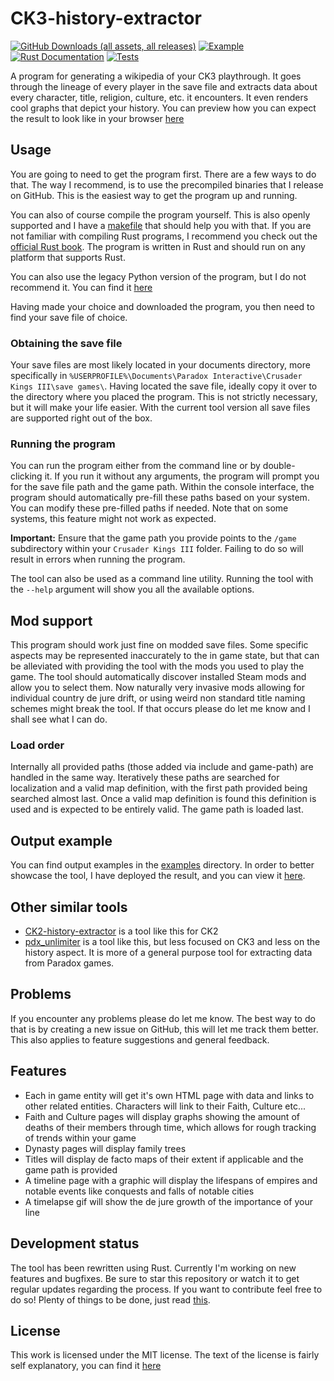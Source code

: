 # CK3-history-extractor

[![GitHub Downloads (all assets, all releases)](https://img.shields.io/github/downloads/TCA166/CK3-history-extractor/total)](https://github.com/TCA166/CK3-history-extractor/releases/latest)
[![Example](https://img.shields.io/badge/GitHub_Pages-Output_Example-fuchsia)](https://tca166.github.io/CK3-history-extractor/TCA166's%20history/index.html)
[![Rust Documentation](https://img.shields.io/badge/GitHub_Pages-Documentation-blue)](https://tca166.github.io/CK3-history-extractor/ck3_history_extractor)
[![Tests](https://github.com/TCA166/CK3-history-extractor/actions/workflows/rust.yml/badge.svg)](https://github.com/TCA166/CK3-history-extractor/actions/workflows/rust.yml)

A program for generating a wikipedia of your CK3 playthrough. It goes through
the lineage of every player in the save file and extracts data about every
character, title, religion, culture, etc. it encounters. It even renders cool
graphs that depict your history. You can preview how you can expect the result
to look like in your browser
[here](https://tca166.github.io/CK3-history-extractor/TCA166's%20history/index.html)

## Usage

You are going to need to get the program first. There are a few ways to do that.
The way I recommend, is to use the precompiled binaries that I release on
GitHub. This is the easiest way to get the program up and running.

You can also of course compile the program yourself. This is also openly
supported and I have a [makefile](./Makefile) that should help you with that. If
you are not familiar with compiling Rust programs, I recommend you check out the
[official Rust book](https://doc.rust-lang.org/book/ch01-01-installation.html).
The program is written in Rust and should run on any platform that supports
Rust.

You can also use the legacy Python version of the program, but I do not
recommend it. You can find it
[here](https://github.com/TCA166/CK3-history-extractor/releases/tag/v1.0.0)

Having made your choice and downloaded the program, you then need to find
your save file of choice.

### Obtaining the save file

Your save files are most likely located in your documents directory, more
specifically in
```%USERPROFILE%\Documents\Paradox Interactive\Crusader Kings III\save games\```.
Having located the save file, ideally copy it over to the directory where you
placed the program. This is not strictly necessary, but it will make your life
easier. With the current tool version all save files are supported right out of
the box.

### Running the program

You can run the program either from the command line or by double-clicking it.
If you run it without any arguments, the program will prompt you for the save
file path and the game path. Within the console interface, the program should
automatically pre-fill these paths based on your system. You can modify these
pre-filled paths if needed. Note that on some systems, this feature might not
work as expected.

**Important:** Ensure that the game path you provide points to the
```/game``` subdirectory within your ```Crusader Kings III``` folder. Failing to
do so will result in errors when running the program.

The tool can also be used as a command line utility. Running the tool with the
```--help``` argument will show you all the available options.

## Mod support

This program should work just fine on modded save files. Some specific aspects
may be represented inaccurately to the in game state, but that can be alleviated
with providing the tool with the mods you used to play the game. The tool should
automatically discover installed Steam mods and allow you to select them. Now
naturally very invasive mods allowing for individual country de jure drift, or
using weird non standard title naming schemes might break the tool. If that
occurs please do let me know and I shall see what I can do.

### Load order

Internally all provided paths (those added via include and game-path) are
handled in the same way. Iteratively these paths are searched for localization
and a valid map definition, with the first path provided being searched almost
last. Once a valid map definition is found this definition is used and is
expected to be entirely valid. The game path is loaded last.

## Output example

You can find output examples in the [examples](examples/) directory. In order
to better showcase the tool, I have deployed the result, and you can view it
[here](https://tca166.github.io/CK3-history-extractor/TCA166's%20history/index.html).

## Other similar tools

- [CK2-history-extractor](https://github.com/TCA166/CK2-history-extractor) is a
  tool like this for CK2
- [pdx_unlimiter](https://github.com/crschnick/pdx_unlimiter) is a tool like
  this, but less focused on CK3 and less on the history aspect. It is more of a
  general purpose tool for extracting data from Paradox games.

## Problems

If you encounter any problems please do let me know. The best way to do that is
by creating a new issue on GitHub, this will let me track them better. This also
applies to feature suggestions and general feedback.

## Features

- Each in game entity will get it's own HTML page with data and links to other
  related entities. Characters will link to their Faith, Culture etc...
- Faith and Culture pages will display graphs showing the amount of deaths of
  their members through time, which allows for rough tracking of trends within
  your game
- Dynasty pages will display family trees
- Titles will display de facto maps of their extent if applicable and the game
  path is provided
- A timeline page with a graphic will display the lifespans of empires and
  notable events like conquests and falls of notable cities
- A timelapse gif will show the de jure growth of the importance of your line

## Development status

The tool has been rewritten using Rust. Currently I'm working on new features
and bugfixes. Be sure to star this repository or watch it to get regular updates
regarding the process. If you want to contribute feel free to do so! Plenty of
things to be done, just read [this](./CONTRIBUTING.md).

## License

This work is licensed under the MIT license. The text of the license is fairly
self explanatory, you can find it [here](./license.txt)
